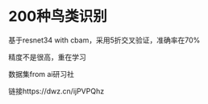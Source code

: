 # 200种鸟类识别
基于resnet34 with cbam，采用5折交叉验证，准确率在70%

精度不是很高，重在学习

数据集from ai研习社

链接https://dwz.cn/ijPVPQhz
